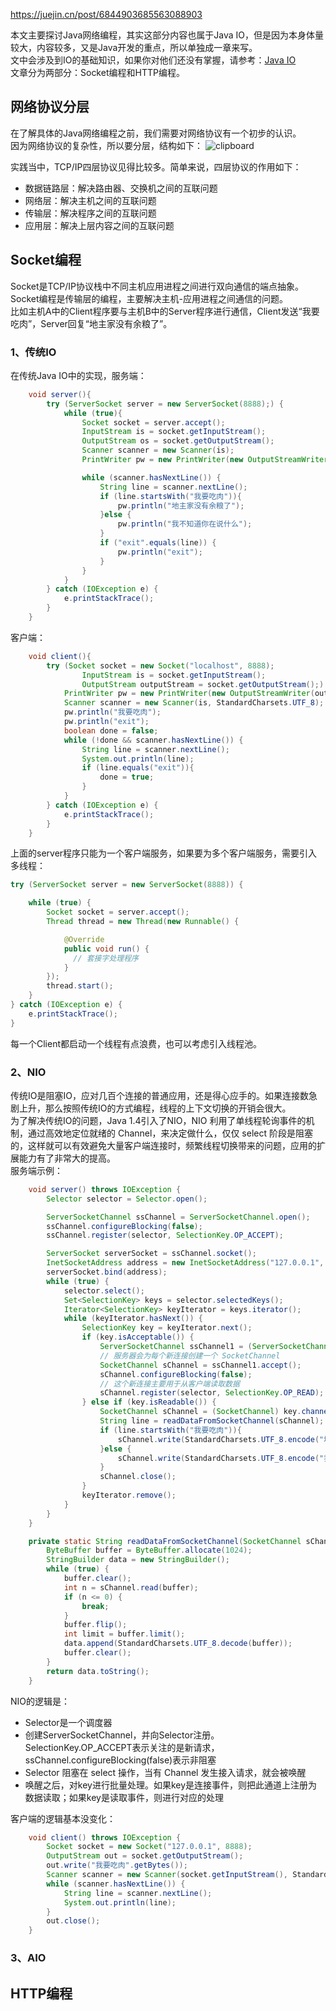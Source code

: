 
https://juejin.cn/post/6844903685563088903

本文主要探讨Java网络编程，其实这部分内容也属于Java IO，但是因为本身体量较大，内容较多，又是Java开发的重点，所以单独成一章来写。  
文中会涉及到IO的基础知识，如果你对他们还没有掌握，请参考：[Java IO](/pages/88c2d0/)  
文章分为两部分：Socket编程和HTTP编程。
<!-- more -->

## 网络协议分层
在了解具体的Java网络编程之前，我们需要对网络协议有一个初步的认识。  
因为网络协议的复杂性，所以要分层，结构如下：
![clipboard](https://cdn.staticaly.com/gh/xuanyuanli/Img@master/picx/clipboard.dajuo1m0w88.jpg)

实践当中，TCP/IP四层协议见得比较多。简单来说，四层协议的作用如下：
- 数据链路层：解决路由器、交换机之间的互联问题
- 网络层：解决主机之间的互联问题
- 传输层：解决程序之间的互联问题
- 应用层：解决上层内容之间的互联问题

## Socket编程
Socket是TCP/IP协议栈中不同主机应用进程之间进行双向通信的端点抽象。  
Socket编程是传输层的编程，主要解决主机-应用进程之间通信的问题。  
比如主机A中的Client程序要与主机B中的Server程序进行通信，Client发送“我要吃肉”，Server回复“地主家没有余粮了”。

### 1、传统IO
在传统Java IO中的实现，服务端：
```java
    void server(){
        try (ServerSocket server = new ServerSocket(8888);) {
            while (true){
                Socket socket = server.accept();
                InputStream is = socket.getInputStream();
                OutputStream os = socket.getOutputStream();
                Scanner scanner = new Scanner(is);
                PrintWriter pw = new PrintWriter(new OutputStreamWriter(os, StandardCharsets.UTF_8), true);

                while (scanner.hasNextLine()) {
                    String line = scanner.nextLine();
                    if (line.startsWith("我要吃肉")){
                        pw.println("地主家没有余粮了");
                    }else {
                        pw.println("我不知道你在说什么");
                    }
                    if ("exit".equals(line)) {
                        pw.println("exit");
                    }
                }
            }
        } catch (IOException e) {
            e.printStackTrace();
        }
    }
```
客户端：
```java
    void client(){
        try (Socket socket = new Socket("localhost", 8888);
                InputStream is = socket.getInputStream();
                OutputStream outputStream = socket.getOutputStream();) {
            PrintWriter pw = new PrintWriter(new OutputStreamWriter(outputStream, StandardCharsets.UTF_8), true);
            Scanner scanner = new Scanner(is, StandardCharsets.UTF_8);
            pw.println("我要吃肉");
            pw.println("exit");
            boolean done = false;
            while (!done && scanner.hasNextLine()) {
                String line = scanner.nextLine();
                System.out.println(line);
                if (line.equals("exit")){
                    done = true;
                }
            }
        } catch (IOException e) {
            e.printStackTrace();
        }
    }
```
上面的server程序只能为一个客户端服务，如果要为多个客户端服务，需要引入多线程：
```java
try (ServerSocket server = new ServerSocket(8888)) {

    while (true) {
        Socket socket = server.accept();
        Thread thread = new Thread(new Runnable() {

            @Override
            public void run() {
              // 套接字处理程序
            }
        });
        thread.start();
    }
} catch (IOException e) {
    e.printStackTrace();
}
```
每一个Client都启动一个线程有点浪费，也可以考虑引入线程池。  

### 2、NIO
传统IO是阻塞IO，应对几百个连接的普通应用，还是得心应手的。如果连接数急剧上升，那么按照传统IO的方式编程，线程的上下文切换的开销会很大。  
为了解决传统IO的问题，Java 1.4引入了NIO，NIO 利用了单线程轮询事件的机制，通过高效地定位就绪的 Channel，来决定做什么，仅仅 select 阶段是阻塞的，这样就可以有效避免大量客户端连接时，频繁线程切换带来的问题，应用的扩展能力有了非常大的提高。  
服务端示例：
```java
    void server() throws IOException {
        Selector selector = Selector.open();

        ServerSocketChannel ssChannel = ServerSocketChannel.open();
        ssChannel.configureBlocking(false);
        ssChannel.register(selector, SelectionKey.OP_ACCEPT);

        ServerSocket serverSocket = ssChannel.socket();
        InetSocketAddress address = new InetSocketAddress("127.0.0.1", 8888);
        serverSocket.bind(address);
        while (true) {
            selector.select();
            Set<SelectionKey> keys = selector.selectedKeys();
            Iterator<SelectionKey> keyIterator = keys.iterator();
            while (keyIterator.hasNext()) {
                SelectionKey key = keyIterator.next();
                if (key.isAcceptable()) {
                    ServerSocketChannel ssChannel1 = (ServerSocketChannel) key.channel();
                    // 服务器会为每个新连接创建一个 SocketChannel
                    SocketChannel sChannel = ssChannel1.accept();
                    sChannel.configureBlocking(false);
                    // 这个新连接主要用于从客户端读取数据
                    sChannel.register(selector, SelectionKey.OP_READ);
                } else if (key.isReadable()) {
                    SocketChannel sChannel = (SocketChannel) key.channel();
                    String line = readDataFromSocketChannel(sChannel);
                    if (line.startsWith("我要吃肉")){
                        sChannel.write(StandardCharsets.UTF_8.encode("地主家没有余粮了"));
                    }else {
                        sChannel.write(StandardCharsets.UTF_8.encode("我不知道你在说什么"));
                    }
                    sChannel.close();
                }
                keyIterator.remove();
            }
        }
    }

    private static String readDataFromSocketChannel(SocketChannel sChannel) throws IOException {
        ByteBuffer buffer = ByteBuffer.allocate(1024);
        StringBuilder data = new StringBuilder();
        while (true) {
            buffer.clear();
            int n = sChannel.read(buffer);
            if (n <= 0) {
                break;
            }
            buffer.flip();
            int limit = buffer.limit();
            data.append(StandardCharsets.UTF_8.decode(buffer));
            buffer.clear();
        }
        return data.toString();
    }
```
NIO的逻辑是：
- Selector是一个调度器
- 创建ServerSocketChannel，并向Selector注册。SelectionKey.OP_ACCEPT表示关注的是新请求，ssChannel.configureBlocking(false)表示非阻塞
- Selector 阻塞在 select 操作，当有 Channel 发生接入请求，就会被唤醒
- 唤醒之后，对key进行批量处理。如果key是连接事件，则把此通道上注册为数据读取；如果key是读取事件，则进行对应的处理


客户端的逻辑基本没变化：
```java
    void client() throws IOException {
        Socket socket = new Socket("127.0.0.1", 8888);
        OutputStream out = socket.getOutputStream();
        out.write("我要吃肉".getBytes());
        Scanner scanner = new Scanner(socket.getInputStream(), StandardCharsets.UTF_8);
        while (scanner.hasNextLine()) {
            String line = scanner.nextLine();
            System.out.println(line);
        }
        out.close();
    }
```

### 3、AIO


## HTTP编程



